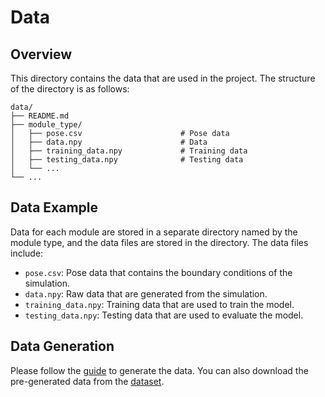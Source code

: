 # Data

## Overview

This directory contains the data that are used in the project. The structure of the directory is as follows:

```plaintext
data/
├── README.md
├── module_type/
│   ├── pose.csv                      # Pose data
│   ├── data.npy                      # Data
│   ├── training_data.npy             # Training data
│   ├── testing_data.npy              # Testing data
│   └── ...
└── ...
```

## Data Example

Data for each module are stored in a separate directory named by the module type, and the data files are stored in the directory. The data files include:

- `pose.csv`: Pose data that contains the boundary conditions of the simulation.
- `data.npy`: Raw data that are generated from the simulation.
- `training_data.npy`: Training data that are used to train the model.
- `testing_data.npy`: Testing data that are used to evaluate the model.

## Data Generation

Please follow the [guide](../guide.ipynb) to generate the data. You can also download the pre-generated data from the [dataset](https://drive.google.com/drive/folders/1DLtiRO6jbu13QDrZpORM2CHrvn-JiiRk?usp=sharing).
